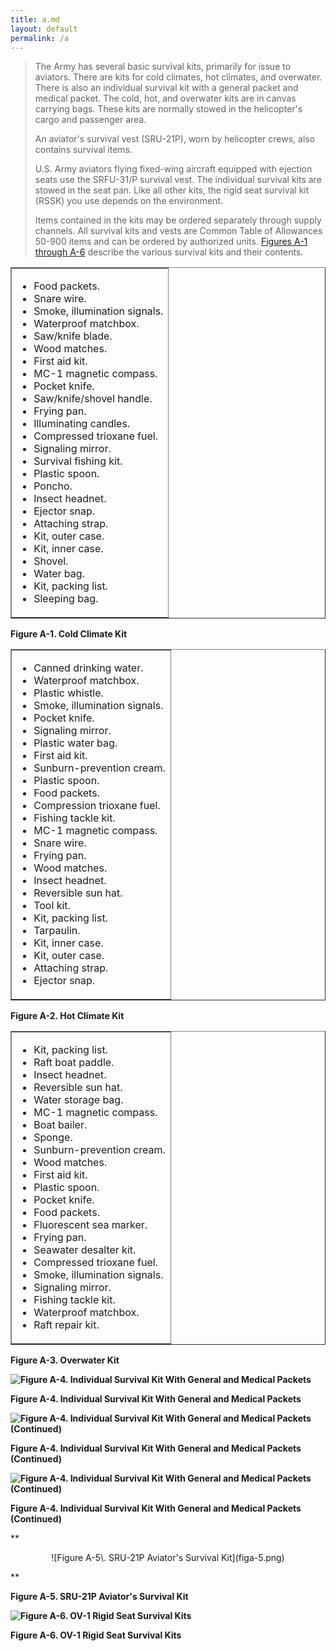 ```yaml
---
title: a.md
layout: default
permalink: /a
---
```

> The Army has several basic survival kits, primarily for issue to aviators. There are kits for cold climates, hot climates, and overwater. There is also an individual survival kit with a general packet and medical packet. The cold, hot, and overwater kits are in canvas carrying bags. These kits are normally stowed in the helicopter's cargo and passenger area.
> 
> An aviator's survival vest (SRU-21P), worn by helicopter crews, also contains survival items.
> 
> U.S. Army aviators flying fixed-wing aircraft equipped with ejection seats use the SRFU-31/P survival vest. The individual survival kits are stowed in the seat pan. Like all other kits, the rigid seat survival kit (RSSK) you use depends on the environment.
> 
> Items contained in the kits may be ordered separately through supply channels. All survival kits and vests are Common Table of Allowances 50-900 items and can be ordered by authorized units. [Figures A-1 through A-6](#figa-1) describe the various survival kits and their contents.

<a name="figa-1"></a>

<table cellspacing="0" cellpadding="7" border="1" width="426" align="center">

<tbody>

<tr>

<td valign="top">

*   Food packets.
*   Snare wire.
*   Smoke, illumination signals.
*   Waterproof matchbox.
*   Saw/knife blade.
*   Wood matches.
*   First aid kit.
*   MC-1 magnetic compass.
*   Pocket knife.
*   Saw/knife/shovel handle.
*   Frying pan.
*   Illuminating candles.
*   Compressed trioxane fuel.
*   Signaling mirror.
*   Survival fishing kit.
*   Plastic spoon.
*   Poncho.
*   Insect headnet.
*   Ejector snap.
*   Attaching strap.
*   Kit, outer case.
*   Kit, inner case.
*   Shovel.
*   Water bag.
*   Kit, packing list.
*   Sleeping bag.

</td>

</tr>

</tbody>

</table>

**Figure A-1\. Cold Climate Kit**

<table cellspacing="0" cellpadding="7" border="1" width="426" align="center">

<tbody>

<tr>

<td valign="top">

*   Canned drinking water.
*   Waterproof matchbox.
*   Plastic whistle.
*   Smoke, illumination signals.
*   Pocket knife.
*   Signaling mirror.
*   Plastic water bag.
*   First aid kit.
*   Sunburn-prevention cream.
*   Plastic spoon.
*   Food packets.
*   Compression trioxane fuel.
*   Fishing tackle kit.
*   MC-1 magnetic compass.
*   Snare wire.
*   Frying pan.
*   Wood matches.
*   Insect headnet.
*   Reversible sun hat.
*   Tool kit.
*   Kit, packing list.
*   Tarpaulin.
*   Kit, inner case.
*   Kit, outer case.
*   Attaching strap.
*   Ejector snap.

</td>

</tr>

</tbody>

</table>

**Figure A-2\. Hot Climate Kit**

<table cellspacing="0" cellpadding="7" border="1" width="426" align="center">

<tbody>

<tr>

<td valign="top">

*   Kit, packing list.
*   Raft boat paddle.
*   Insect headnet.
*   Reversible sun hat.
*   Water storage bag.
*   MC-1 magnetic compass.
*   Boat bailer.
*   Sponge.
*   Sunburn-prevention cream.
*   Wood matches.
*   First aid kit.
*   Plastic spoon.
*   Pocket knife.
*   Food packets.
*   Fluorescent sea marker.
*   Frying pan.
*   Seawater desalter kit.
*   Compressed trioxane fuel.
*   Smoke, illumination signals.
*   Signaling mirror.
*   Fishing tackle kit.
*   Waterproof matchbox.
*   Raft repair kit.

</td>

</tr>

</tbody>

</table>

**Figure A-3\. Overwater Kit**

**<a name="figa-4"></a>![Figure A-4\. Individual Survival Kit With General and Medical Packets](figa-4.png)**

**Figure A-4\. Individual Survival Kit With General and Medical Packets**

**<a name="figa-4b"></a>![Figure A-4\. Individual Survival Kit With General and Medical Packets (Continued)](figa-4b.png)**

**Figure A-4\. Individual Survival Kit With General and Medical Packets (Continued)**

**<a name="figa-4c"></a>![Figure A-4\. Individual Survival Kit With General and Medical Packets (Continued)](figa-4c.png)**

**Figure A-4\. Individual Survival Kit With General and Medical Packets (Continued)**

**<a name="figa-5"></a>**

**

<div align="center">![Figure A-5\. SRU-21P Aviator's Survival Kit](figa-5.png)</div>

**

**Figure A-5\. SRU-21P Aviator's Survival Kit**

**<a name="figa-6"></a>![Figure A-6\. OV-1 Rigid Seat Survival Kits](figa-6.png)**

**Figure A-6\. OV-1 Rigid Seat Survival Kits**
